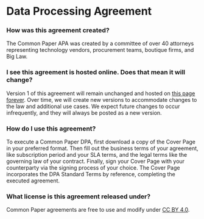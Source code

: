 # Data Processing Agreement

### How was this agreement created?
The Common Paper APA was created by a committee of over 40 attorneys representing technology vendors, procurement teams, boutique firms, and Big Law.

### I see this agreement is hosted online. Does that mean it will change?
Version 1 of this agreement will remain unchanged and hosted on [this page forever](https://commonpaper.com/standards/data-processing-agreement/1.0). Over time, we will create new versions to accommodate changes to the law and additional use cases. We expect future changes to occur infrequently, and they will always be posted as a new version.

### How do I use this agreement?
 To execute a Common Paper DPA, first download a copy of the Cover Page in your preferred format. Then fill out the business terms of your agreement, like subscription period and your SLA terms, and the legal terms like the governing law of your contract. Finally, sign your Cover Page with your counterparty via the signing process of your choice. The Cover Page incorporates the DPA Standard Terms by reference, completing the executed agreement.

### What license is this agreement released under?
Common Paper agreements are free to use and modify under [CC BY 4.0](https://creativecommons.org/licenses/by/4.0/).

